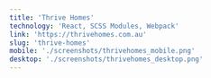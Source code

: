 ```yaml
---
title: 'Thrive Homes'
technology: 'React, SCSS Modules, Webpack'
link: 'https://thrivehomes.com.au'
slug: 'thrive-homes'
mobile: './screenshots/thrivehomes_mobile.png'
desktop: './screenshots/thrivehomes_desktop.png'
---
```

